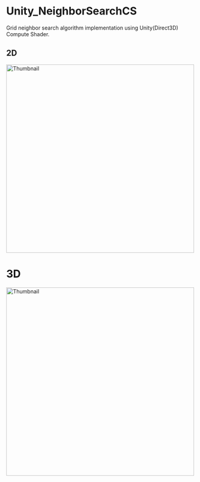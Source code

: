 # Unity_NeighborSearchCS

Grid neighbor search algorithm implementation using Unity(Direct3D) Compute Shader.

## 2D
<img alt="Thumbnail" src="https://github.com/kodai100/Unity_NeighborSearchCS/blob/master/Assets/Thumbnail/neighbor.gif" width=500>

# 3D
<img alt="Thumbnail" src="https://github.com/kodai100/Unity_NeighborSearchCS/blob/master/Assets/Thumbnail/3d.gif" width=500>
